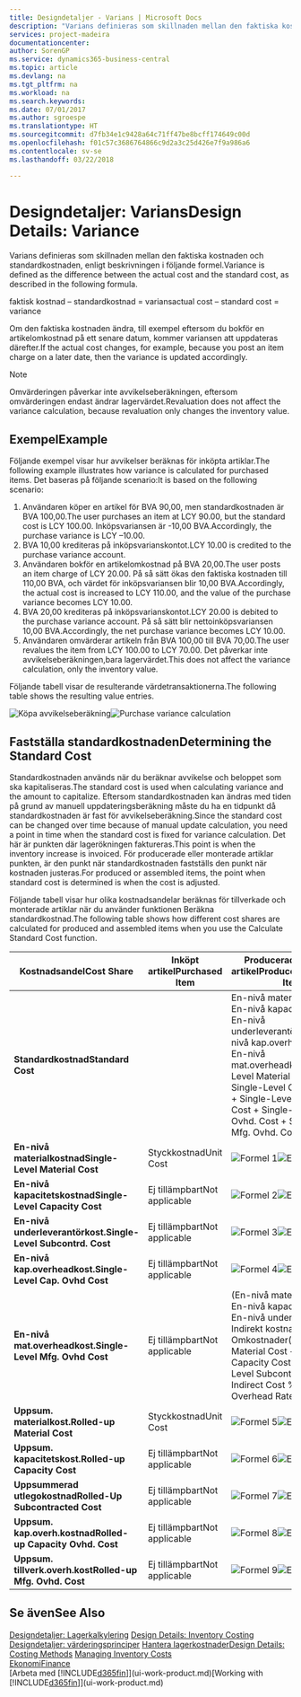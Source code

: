 ```yaml
---
title: Designdetaljer - Varians | Microsoft Docs
description: "Varians definieras som skillnaden mellan den faktiska kostnaden och standardkostnaden, enligt beskrivningen i följande formel."
services: project-madeira
documentationcenter: 
author: SorenGP
ms.service: dynamics365-business-central
ms.topic: article
ms.devlang: na
ms.tgt_pltfrm: na
ms.workload: na
ms.search.keywords: 
ms.date: 07/01/2017
ms.author: sgroespe
ms.translationtype: HT
ms.sourcegitcommit: d7fb34e1c9428a64c71ff47be8bcff174649c00d
ms.openlocfilehash: f01c57c3686764866c9d2a3c25d426e7f9a986a6
ms.contentlocale: sv-se
ms.lasthandoff: 03/22/2018

---
```

# <a name="design-details-variance"></a><span data-ttu-id="cd7b9-103">Designdetaljer: Varians</span><span class="sxs-lookup"><span data-stu-id="cd7b9-103">Design Details: Variance</span></span>
<span data-ttu-id="cd7b9-104">Varians definieras som skillnaden mellan den faktiska kostnaden och standardkostnaden, enligt beskrivningen i följande formel.</span><span class="sxs-lookup"><span data-stu-id="cd7b9-104">Variance is defined as the difference between the actual cost and the standard cost, as described in the following formula.</span></span>  

 <span data-ttu-id="cd7b9-105">faktisk kostnad – standardkostnad = varians</span><span class="sxs-lookup"><span data-stu-id="cd7b9-105">actual cost – standard cost = variance</span></span>  

 <span data-ttu-id="cd7b9-106">Om den faktiska kostnaden ändra, till exempel eftersom du bokför en artikelomkostnad på ett senare datum, kommer variansen att uppdateras därefter.</span><span class="sxs-lookup"><span data-stu-id="cd7b9-106">If the actual cost changes, for example, because you post an item charge on a later date, then the variance is updated accordingly.</span></span>  

> [!NOTE]  
>  <span data-ttu-id="cd7b9-107">Omvärderingen påverkar inte avvikelseberäkningen, eftersom omvärderingen endast ändrar lagervärdet.</span><span class="sxs-lookup"><span data-stu-id="cd7b9-107">Revaluation does not affect the variance calculation, because revaluation only changes the inventory value.</span></span>  

## <a name="example"></a><span data-ttu-id="cd7b9-108">Exempel</span><span class="sxs-lookup"><span data-stu-id="cd7b9-108">Example</span></span>  
 <span data-ttu-id="cd7b9-109">Följande exempel visar hur avvikelser beräknas för inköpta artiklar.</span><span class="sxs-lookup"><span data-stu-id="cd7b9-109">The following example illustrates how variance is calculated for purchased items.</span></span> <span data-ttu-id="cd7b9-110">Det baseras på följande scenario:</span><span class="sxs-lookup"><span data-stu-id="cd7b9-110">It is based on the following scenario:</span></span>  

1.  <span data-ttu-id="cd7b9-111">Användaren köper en artikel för BVA 90,00, men standardkostnaden är BVA 100,00.</span><span class="sxs-lookup"><span data-stu-id="cd7b9-111">The user purchases an item at LCY 90.00, but the standard cost is LCY 100.00.</span></span> <span data-ttu-id="cd7b9-112">Inköpsvariansen är -10,00 BVA.</span><span class="sxs-lookup"><span data-stu-id="cd7b9-112">Accordingly, the purchase variance is LCY –10.00.</span></span>  
2.  <span data-ttu-id="cd7b9-113">BVA 10,00 krediteras på inköpsvarianskontot.</span><span class="sxs-lookup"><span data-stu-id="cd7b9-113">LCY 10.00 is credited to the purchase variance account.</span></span>  
3.  <span data-ttu-id="cd7b9-114">Användaren bokför en artikelomkostnad på BVA 20,00.</span><span class="sxs-lookup"><span data-stu-id="cd7b9-114">The user posts an item charge of LCY 20.00.</span></span> <span data-ttu-id="cd7b9-115">På så sätt ökas den faktiska kostnaden till 110,00 BVA, och värdet för inköpsvariansen blir 10,00 BVA.</span><span class="sxs-lookup"><span data-stu-id="cd7b9-115">Accordingly, the actual cost is increased to LCY 110.00, and the value of the purchase variance becomes LCY 10.00.</span></span>  
4.  <span data-ttu-id="cd7b9-116">BVA 20,00 krediteras på inköpsvarianskontot.</span><span class="sxs-lookup"><span data-stu-id="cd7b9-116">LCY 20.00 is debited to the purchase variance account.</span></span> <span data-ttu-id="cd7b9-117">På så sätt blir nettoinköpsvariansen 10,00 BVA.</span><span class="sxs-lookup"><span data-stu-id="cd7b9-117">Accordingly, the net purchase variance becomes LCY 10.00.</span></span>  
5.  <span data-ttu-id="cd7b9-118">Användaren omvärderar artikeln från BVA 100,00 till BVA 70,00.</span><span class="sxs-lookup"><span data-stu-id="cd7b9-118">The user revalues the item from LCY 100.00 to LCY 70.00.</span></span> <span data-ttu-id="cd7b9-119">Det påverkar inte avvikelseberäkningen,bara lagervärdet.</span><span class="sxs-lookup"><span data-stu-id="cd7b9-119">This does not affect the variance calculation, only the inventory value.</span></span>  

 <span data-ttu-id="cd7b9-120">Följande tabell visar de resulterande värdetransaktionerna.</span><span class="sxs-lookup"><span data-stu-id="cd7b9-120">The following table shows the resulting value entries.</span></span>  

 <span data-ttu-id="cd7b9-121">![Köpa avvikelseberäkning](media/design_details_inventory_costing_11_purchase_variance.png "design_details_inventory_costing_11_purchase_variance")</span><span class="sxs-lookup"><span data-stu-id="cd7b9-121">![Purchase variance calculation](media/design_details_inventory_costing_11_purchase_variance.png "design_details_inventory_costing_11_purchase_variance")</span></span>  

## <a name="determining-the-standard-cost"></a><span data-ttu-id="cd7b9-122">Fastställa standardkostnaden</span><span class="sxs-lookup"><span data-stu-id="cd7b9-122">Determining the Standard Cost</span></span>  
 <span data-ttu-id="cd7b9-123">Standardkostnaden används när du beräknar avvikelse och beloppet som ska kapitaliseras.</span><span class="sxs-lookup"><span data-stu-id="cd7b9-123">The standard cost is used when calculating variance and the amount to capitalize.</span></span> <span data-ttu-id="cd7b9-124">Eftersom standardkostnaden kan ändras med tiden på grund av manuell uppdateringsberäkning måste du ha en tidpunkt då standardkostnaden är fast för avvikelseberäkning.</span><span class="sxs-lookup"><span data-stu-id="cd7b9-124">Since the standard cost can be changed over time because of manual update calculation, you need a point in time when the standard cost is fixed for variance calculation.</span></span> <span data-ttu-id="cd7b9-125">Det här är punkten där lagerökningen faktureras.</span><span class="sxs-lookup"><span data-stu-id="cd7b9-125">This point is when the inventory increase is invoiced.</span></span> <span data-ttu-id="cd7b9-126">För producerade eller monterade artiklar punkten, är den punkt när standardkostnaden fastställs den punkt när kostnaden justeras.</span><span class="sxs-lookup"><span data-stu-id="cd7b9-126">For produced or assembled items, the point when standard cost is determined is when the cost is adjusted.</span></span>  

 <span data-ttu-id="cd7b9-127">Följande tabell visar hur olika kostnadsandelar beräknas för tillverkade och monterade artiklar när du använder funktionen Beräkna standardkostnad.</span><span class="sxs-lookup"><span data-stu-id="cd7b9-127">The following table shows how different cost shares are calculated for produced and assembled items when you use the Calculate Standard Cost function.</span></span>  

|<span data-ttu-id="cd7b9-128">Kostnadsandel</span><span class="sxs-lookup"><span data-stu-id="cd7b9-128">Cost Share</span></span>|<span data-ttu-id="cd7b9-129">Inköpt artikel</span><span class="sxs-lookup"><span data-stu-id="cd7b9-129">Purchased Item</span></span>|<span data-ttu-id="cd7b9-130">Producerad/monterad artikel</span><span class="sxs-lookup"><span data-stu-id="cd7b9-130">Produced/Assembled Item</span></span>|  
|----------------|--------------------|------------------------------|  
|<span data-ttu-id="cd7b9-131">**Standardkostnad**</span><span class="sxs-lookup"><span data-stu-id="cd7b9-131">**Standard Cost**</span></span>||<span data-ttu-id="cd7b9-132">En-nivå materialkostnad + En-nivå kapacitetskostnad + En-nivå underleverantörkost. + En-nivå kap.overheadkost. + En-nivå mat.overheadkost.</span><span class="sxs-lookup"><span data-stu-id="cd7b9-132">Single-Level Material Cost + Single-Level Capacity Cost + Single-Level Subcontrd. Cost + Single-Level Cap. Ovhd. Cost + Single-Level Mfg. Ovhd. Cost</span></span>|  
|<span data-ttu-id="cd7b9-133">**En-nivå materialkostnad**</span><span class="sxs-lookup"><span data-stu-id="cd7b9-133">**Single-Level Material Cost**</span></span>|<span data-ttu-id="cd7b9-134">Styckkostnad</span><span class="sxs-lookup"><span data-stu-id="cd7b9-134">Unit Cost</span></span>|<span data-ttu-id="cd7b9-135">![Formel 1](media/design_details_inventory_costing_11_equation_1.png "design_details_inventory_costing_11_equation_1")</span><span class="sxs-lookup"><span data-stu-id="cd7b9-135">![Equation 1](media/design_details_inventory_costing_11_equation_1.png "design_details_inventory_costing_11_equation_1")</span></span>|  
|<span data-ttu-id="cd7b9-136">**En-nivå kapacitetskostnad**</span><span class="sxs-lookup"><span data-stu-id="cd7b9-136">**Single-Level Capacity Cost**</span></span>|<span data-ttu-id="cd7b9-137">Ej tillämpbart</span><span class="sxs-lookup"><span data-stu-id="cd7b9-137">Not applicable</span></span>|<span data-ttu-id="cd7b9-138">![Formel 2](media/design_details_inventory_costing_11_equation_2.png "design_details_inventory_costing_11_equation_2")</span><span class="sxs-lookup"><span data-stu-id="cd7b9-138">![Equation 2](media/design_details_inventory_costing_11_equation_2.png "design_details_inventory_costing_11_equation_2")</span></span>|  
|<span data-ttu-id="cd7b9-139">**En-nivå underleverantörkost.**</span><span class="sxs-lookup"><span data-stu-id="cd7b9-139">**Single-Level Subcontrd. Cost**</span></span>|<span data-ttu-id="cd7b9-140">Ej tillämpbart</span><span class="sxs-lookup"><span data-stu-id="cd7b9-140">Not applicable</span></span>|<span data-ttu-id="cd7b9-141">![Formel 3](media/design_details_inventory_costing_11_equation_3.png "design_details_inventory_costing_11_equation_3")</span><span class="sxs-lookup"><span data-stu-id="cd7b9-141">![Equation 3](media/design_details_inventory_costing_11_equation_3.png "design_details_inventory_costing_11_equation_3")</span></span>|  
|<span data-ttu-id="cd7b9-142">**En-nivå kap.overheadkost.**</span><span class="sxs-lookup"><span data-stu-id="cd7b9-142">**Single-Level Cap. Ovhd Cost**</span></span>|<span data-ttu-id="cd7b9-143">Ej tillämpbart</span><span class="sxs-lookup"><span data-stu-id="cd7b9-143">Not applicable</span></span>|<span data-ttu-id="cd7b9-144">![Formel 4](media/design_details_inventory_costing_11_equation_4.png "design_details_inventory_costing_11_equation_4")</span><span class="sxs-lookup"><span data-stu-id="cd7b9-144">![Equation 4](media/design_details_inventory_costing_11_equation_4.png "design_details_inventory_costing_11_equation_4")</span></span>|  
|<span data-ttu-id="cd7b9-145">**En-nivå mat.overheadkost.**</span><span class="sxs-lookup"><span data-stu-id="cd7b9-145">**Single-Level Mfg. Ovhd Cost**</span></span>|<span data-ttu-id="cd7b9-146">Ej tillämpbart</span><span class="sxs-lookup"><span data-stu-id="cd7b9-146">Not applicable</span></span>|<span data-ttu-id="cd7b9-147">(En-nivå materialkostnad + En-nivå kapacitetskostnad + En-nivå underlev.kost.) \* Indirekt kostnad % / 100 + Omkostnader</span><span class="sxs-lookup"><span data-stu-id="cd7b9-147">(Single-Level Material Cost + Single-Level Capacity Cost + Single-Level Subcontrd. Cost) \* Indirect Cost % / 100 + Overhead Rate</span></span>|  
|<span data-ttu-id="cd7b9-148">**Uppsum. materialkost.**</span><span class="sxs-lookup"><span data-stu-id="cd7b9-148">**Rolled-up Material Cost**</span></span>|<span data-ttu-id="cd7b9-149">Styckkostnad</span><span class="sxs-lookup"><span data-stu-id="cd7b9-149">Unit Cost</span></span>|<span data-ttu-id="cd7b9-150">![Formel 5](media/design_details_inventory_costing_11_equation_5.png "design_details_inventory_costing_11_equation_5")</span><span class="sxs-lookup"><span data-stu-id="cd7b9-150">![Equation 5](media/design_details_inventory_costing_11_equation_5.png "design_details_inventory_costing_11_equation_5")</span></span>|  
|<span data-ttu-id="cd7b9-151">**Uppsum. kapacitetskost.**</span><span class="sxs-lookup"><span data-stu-id="cd7b9-151">**Rolled-up Capacity Cost**</span></span>|<span data-ttu-id="cd7b9-152">Ej tillämpbart</span><span class="sxs-lookup"><span data-stu-id="cd7b9-152">Not applicable</span></span>|<span data-ttu-id="cd7b9-153">![Formel 6](media/design_details_inventory_costing_11_equation_6.png "design_details_inventory_costing_11_equation_6")</span><span class="sxs-lookup"><span data-stu-id="cd7b9-153">![Equation 6](media/design_details_inventory_costing_11_equation_6.png "design_details_inventory_costing_11_equation_6")</span></span>|  
|<span data-ttu-id="cd7b9-154">**Uppsummerad utlegokostnad**</span><span class="sxs-lookup"><span data-stu-id="cd7b9-154">**Rolled-Up Subcontracted Cost**</span></span>|<span data-ttu-id="cd7b9-155">Ej tillämpbart</span><span class="sxs-lookup"><span data-stu-id="cd7b9-155">Not applicable</span></span>|<span data-ttu-id="cd7b9-156">![Formel 7](media/design_details_inventory_costing_11_equation_7.png "design_details_inventory_costing_11_equation_7")</span><span class="sxs-lookup"><span data-stu-id="cd7b9-156">![Equation 7](media/design_details_inventory_costing_11_equation_7.png "design_details_inventory_costing_11_equation_7")</span></span>|  
|<span data-ttu-id="cd7b9-157">**Uppsum. kap.overh.kostnad**</span><span class="sxs-lookup"><span data-stu-id="cd7b9-157">**Rolled-up Capacity Ovhd. Cost**</span></span>|<span data-ttu-id="cd7b9-158">Ej tillämpbart</span><span class="sxs-lookup"><span data-stu-id="cd7b9-158">Not applicable</span></span>|<span data-ttu-id="cd7b9-159">![Formel 8](media/design_details_inventory_costing_11_equation_8.png "design_details_inventory_costing_11_equation_8")</span><span class="sxs-lookup"><span data-stu-id="cd7b9-159">![Equation 8](media/design_details_inventory_costing_11_equation_8.png "design_details_inventory_costing_11_equation_8")</span></span>|  
|<span data-ttu-id="cd7b9-160">**Uppsum. tillverk.overh.kost**</span><span class="sxs-lookup"><span data-stu-id="cd7b9-160">**Rolled-up Mfg. Ovhd. Cost**</span></span>|<span data-ttu-id="cd7b9-161">Ej tillämpbart</span><span class="sxs-lookup"><span data-stu-id="cd7b9-161">Not applicable</span></span>|<span data-ttu-id="cd7b9-162">![Formel 9](media/design_details_inventory_costing_11_equation_9.png "design_details_inventory_costing_11_equation_9")</span><span class="sxs-lookup"><span data-stu-id="cd7b9-162">![Equation 9](media/design_details_inventory_costing_11_equation_9.png "design_details_inventory_costing_11_equation_9")</span></span>|  

## <a name="see-also"></a><span data-ttu-id="cd7b9-163">Se även</span><span class="sxs-lookup"><span data-stu-id="cd7b9-163">See Also</span></span>  
 <span data-ttu-id="cd7b9-164">[Designdetaljer: Lagerkalkylering](design-details-inventory-costing.md) </span><span class="sxs-lookup"><span data-stu-id="cd7b9-164">[Design Details: Inventory Costing](design-details-inventory-costing.md) </span></span>  
 <span data-ttu-id="cd7b9-165">[Designdetaljer: värderingsprinciper](design-details-costing-methods.md) [Hantera lagerkostnader](finance-manage-inventory-costs.md)</span><span class="sxs-lookup"><span data-stu-id="cd7b9-165">[Design Details: Costing Methods](design-details-costing-methods.md) [Managing Inventory Costs](finance-manage-inventory-costs.md)</span></span>  
 [<span data-ttu-id="cd7b9-166">Ekonomi</span><span class="sxs-lookup"><span data-stu-id="cd7b9-166">Finance</span></span>](finance.md)  
 <span data-ttu-id="cd7b9-167">[Arbeta med [!INCLUDE[d365fin](includes/d365fin_md.md)]](ui-work-product.md)</span><span class="sxs-lookup"><span data-stu-id="cd7b9-167">[Working with [!INCLUDE[d365fin](includes/d365fin_md.md)]](ui-work-product.md)</span></span>

